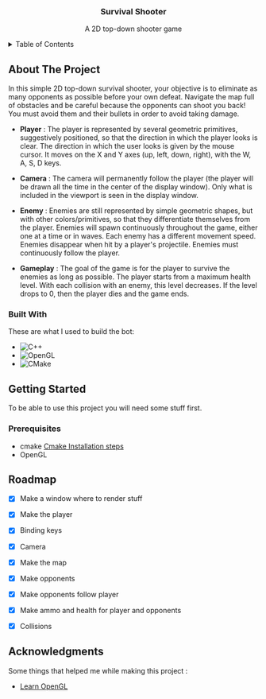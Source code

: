 
<!-- PROJECT LOGO -->
<br />
<div align="center">

  <h3 align="center">Survival Shooter</h3>

  <p align="center">
    A 2D top-down shooter game
    <br />
   
  </p>
</div>



<!-- TABLE OF CONTENTS -->
<details>
  <summary>Table of Contents</summary>
  <ol>
    <li>
      <a href="#about-the-project">About The Project</a>
      <ul>
        <li><a href="#built-with">Built With</a></li>
      </ul>
    </li>
    <li>
      <a href="#getting-started">Getting Started</a>
      <ul>
        <li><a href="#prerequisites">Prerequisites</a></li>
      </ul>
    </li>
    <li><a href="#roadmap">Roadmap</a></li>
    <li><a href="#acknowledgments">Acknoledgments</a></li>
    
    
  </ol>
</details>



<!-- ABOUT THE PROJECT -->
## About The Project

In this simple 2D top-down survival shooter, your objective is to eliminate as many opponents as possible before your own defeat. Navigate the map full of obstacles and be careful because the opponents can shoot you back! You must avoid them and their bullets in order to avoid taking damage.

* **Player** :
The player is represented by several geometric primitives, suggestively positioned, so that the direction in which the player looks is clear. The direction in which the user looks is given by the mouse cursor. It moves on the X and Y axes (up, left, down, right), with the W, A, S, D keys.

* **Camera** :
The camera will permanently follow the player (the player will be drawn all the time in the center of the display window).  Only what is included in the viewport is seen in the display window.

* **Enemy** :
Enemies are still represented by simple geometric shapes, but with other colors/primitives, so that they differentiate themselves from the player. Enemies will spawn continuously throughout the game, either one at a time or in waves. Each enemy has a different movement speed. Enemies disappear when hit by a player's projectile. Enemies must continuously follow the player. 

* **Gameplay** :
The goal of the game is for the player to survive the enemies as long as possible. The player starts from a maximum health level. With each collision with an enemy, this level decreases. If the level drops to 0, then the player dies and the game ends.




### Built With

These are what I used to build the bot:

* ![C++](https://img.shields.io/badge/c++-%2300599C.svg?style=for-the-badge&logo=c%2B%2B&logoColor=white)
* ![OpenGL](https://img.shields.io/badge/OpenGL-%23FFFFFF.svg?style=for-the-badge&logo=opengl)
* ![CMake](https://img.shields.io/badge/CMake-%23008FBA.svg?style=for-the-badge&logo=cmake&logoColor=white)



<!-- GETTING STARTED -->
## Getting Started

To be able to use this project you will need some stuff first.

### Prerequisites

* cmake
  [Cmake Installation steps](https://cgold.readthedocs.io/en/latest/first-step/installation.html)
* OpenGL



<!-- ROADMAP -->
## Roadmap

- [x] Make a window where to render stuff
- [x] Make the player
- [x] Binding keys
- [x] Camera
- [x] Make the map
- [x] Make opponents
- [x] Make opponents follow player
- [x] Make ammo and health for player and opponents
- [x] Collisions
 



<!-- ACKNOWLEDGMENTS -->
## Acknowledgments

Some things that helped me while making this project :
* [Learn OpenGL](https://learnopengl.com/)






